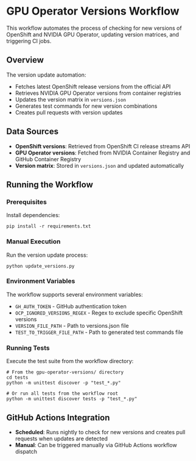 # GPU Operator Versions Workflow

This workflow automates the process of checking for new versions of OpenShift and NVIDIA GPU Operator, updating version matrices, and triggering CI jobs.

## Overview

The version update automation:
- Fetches latest OpenShift release versions from the official API
- Retrieves NVIDIA GPU Operator versions from container registries
- Updates the version matrix in `versions.json`
- Generates test commands for new version combinations
- Creates pull requests with version updates

## Data Sources

- **OpenShift versions**: Retrieved from OpenShift CI release streams API
- **GPU Operator versions**: Fetched from NVIDIA Container Registry and GitHub Container Registry
- **Version matrix**: Stored in `versions.json` and updated automatically

## Running the Workflow

### Prerequisites

Install dependencies:
```console
pip install -r requirements.txt
```

### Manual Execution

Run the version update process:
```console
python update_versions.py
```

### Environment Variables

The workflow supports several environment variables:
- `GH_AUTH_TOKEN` - GitHub authentication token
- `OCP_IGNORED_VERSIONS_REGEX` - Regex to exclude specific OpenShift versions
- `VERSION_FILE_PATH` - Path to versions.json file
- `TEST_TO_TRIGGER_FILE_PATH` - Path to generated test commands file

### Running Tests

Execute the test suite from the workflow directory:

```console
# From the gpu-operator-versions/ directory
cd tests
python -m unittest discover -p "test_*.py"

# Or run all tests from the workflow root
python -m unittest discover tests -p "test_*.py"
```

## GitHub Actions Integration

- **Scheduled**: Runs nightly to check for new versions and creates pull requests when updates are detected
- **Manual**: Can be triggered manually via GitHub Actions workflow dispatch